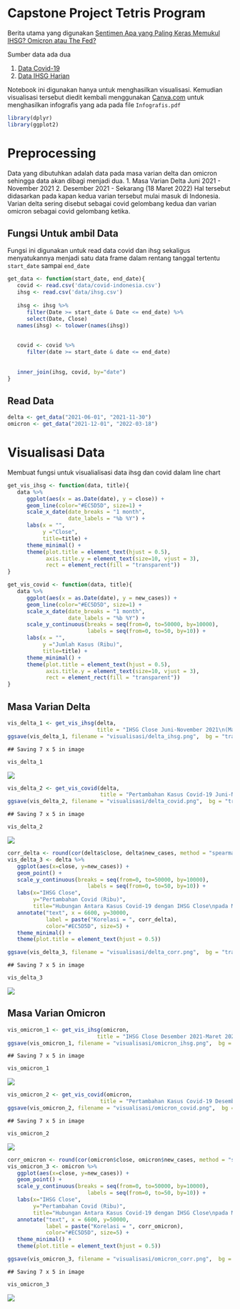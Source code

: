 Capstone Project Tetris Program
================

Berita utama yang digunakan [Sentimen Apa yang Paling Keras Memukul
IHSG? Omicron atau The
Fed?](https://investor.id/market-and-corporate/279885/sentimen-apa-yang-paling-keras-memukul-ihsg-omicron-atau-the-fed)

Sumber data ada dua

1.  [Data
    Covid-19](https://github.com/owid/covid-19-data/blob/master/public/data/README.md)
2.  [Data IHSG
    Harian](https://finance.yahoo.com/quote/%5EJKSE/history?p=%5EJKSE)

Notebook ini digunakan hanya untuk menghasilkan visualisasi. Kemudian
visualisasi tersebut diedit kembali menggunakan
[Canva.com](https://www.canva.com/) untuk menghasilkan infografis yang
ada pada file `Infografis.pdf`

``` r
library(dplyr)
library(ggplot2)
```

Preprocessing
=============

Data yang dibutuhkan adalah data pada masa varian delta dan omicron
sehingga data akan dibagi menjadi dua. 1. Masa Varian Delta Juni 2021 -
November 2021 2. Desember 2021 - Sekarang (18 Maret 2022) Hal tersebut
didasarkan pada kapan kedua varian tersebut mulai masuk di Indonesia.
Varian delta sering disebut sebagai covid gelombang kedua dan varian
omicron sebagai covid gelombang ketika.

Fungsi Untuk ambil Data
-----------------------

Fungsi ini digunakan untuk read data covid dan ihsg sekaligus
menyatukannya menjadi satu data frame dalam rentang tanggal tertentu
`start_date` sampai `end_date`

``` r
get_data <- function(start_date, end_date){
   covid <- read.csv('data/covid-indonesia.csv')
   ihsg <- read.csv('data/ihsg.csv')
   
   ihsg <- ihsg %>% 
      filter(Date >= start_date & Date <= end_date) %>%
      select(Date, Close)
   names(ihsg) <- tolower(names(ihsg))
   
   
   covid <- covid %>%
      filter(date >= start_date & date <= end_date)
   
   
   inner_join(ihsg, covid, by="date")
}
```

Read Data
---------

``` r
delta <- get_data("2021-06-01", "2021-11-30")
omicron <- get_data("2021-12-01", "2022-03-18")
```

Visualisasi Data
================

Membuat fungsi untuk visualialisasi data ihsg dan covid dalam line chart

``` r
get_vis_ihsg <- function(data, title){
   data %>%
      ggplot(aes(x = as.Date(date), y = close)) +
      geom_line(color="#EC5D5D", size=1) +
      scale_x_date(date_breaks = "1 month",
                   date_labels = "%b %Y") +
      labs(x = "",
           y ="Close",
           title=title) +
      theme_minimal() +
      theme(plot.title = element_text(hjust = 0.5),
            axis.title.y = element_text(size=10, vjust = 3),
            rect = element_rect(fill = "transparent"))
}

get_vis_covid <- function(data, title){
   data %>%
      ggplot(aes(x = as.Date(date), y = new_cases)) +
      geom_line(color="#EC5D5D", size=1) +
      scale_x_date(date_breaks = "1 month",
                   date_labels = "%b %Y") +
      scale_y_continuous(breaks = seq(from=0, to=50000, by=10000),
                         labels = seq(from=0, to=50, by=10)) +
      labs(x = "",
           y ="Jumlah Kasus (Ribu)",
           title=title) +
      theme_minimal() +
      theme(plot.title = element_text(hjust = 0.5),
            axis.title.y = element_text(size=10, vjust = 3),
            rect = element_rect(fill = "transparent"))
}
```

Masa Varian Delta
-----------------

``` r
vis_delta_1 <- get_vis_ihsg(delta,
                            title = "IHSG Close Juni-November 2021\n(Masa Varian Delta)")
ggsave(vis_delta_1, filename = "visualisasi/delta_ihsg.png",  bg = "transparent")
```

    ## Saving 7 x 5 in image

``` r
vis_delta_1
```

![](Tetris_Capstone_files/figure-markdown_github/unnamed-chunk-5-1.png)

``` r
vis_delta_2 <- get_vis_covid(delta, 
                             title = "Pertambahan Kasus Covid-19 Juni-November 2021\n(Masa Varian Delta)")
ggsave(vis_delta_2, filename = "visualisasi/delta_covid.png",  bg = "transparent")
```

    ## Saving 7 x 5 in image

``` r
vis_delta_2
```

![](Tetris_Capstone_files/figure-markdown_github/unnamed-chunk-6-1.png)

``` r
corr_delta <- round(cor(delta$close, delta$new_cases, method = "spearman"), 3)
vis_delta_3 <- delta %>%
   ggplot(aes(x=close, y=new_cases)) +
   geom_point() +
   scale_y_continuous(breaks = seq(from=0, to=50000, by=10000),
                         labels = seq(from=0, to=50, by=10)) +
   labs(x="IHSG Close",
        y="Pertambahan Covid (Ribu)",
        title="Hubungan Antara Kasus Covid-19 dengan IHSG Close\npada Masa Varian Delta") +
   annotate("text", x = 6600, y=30000, 
            label = paste("Korelasi = ", corr_delta), 
            color="#EC5D5D", size=5) +
   theme_minimal() +
   theme(plot.title = element_text(hjust = 0.5))

ggsave(vis_delta_3, filename = "visualisasi/delta_corr.png",  bg = "transparent")
```

    ## Saving 7 x 5 in image

``` r
vis_delta_3
```

![](Tetris_Capstone_files/figure-markdown_github/unnamed-chunk-7-1.png)

Masa Varian Omicron
-------------------

``` r
vis_omicron_1 <- get_vis_ihsg(omicron,
                            title = "IHSG Close Desember 2021-Maret 2022\n(Masa Varian Omicron)")
ggsave(vis_omicron_1, filename = "visualisasi/omicron_ihsg.png",  bg = "transparent")
```

    ## Saving 7 x 5 in image

``` r
vis_omicron_1
```

![](Tetris_Capstone_files/figure-markdown_github/unnamed-chunk-8-1.png)

``` r
vis_omicron_2 <- get_vis_covid(omicron, 
                             title = "Pertambahan Kasus Covid-19 Desember 2021-Maret 2022\n(Masa Varian Omicron)")
ggsave(vis_omicron_2, filename = "visualisasi/omicron_covid.png",  bg = "transparent")
```

    ## Saving 7 x 5 in image

``` r
vis_omicron_2
```

![](Tetris_Capstone_files/figure-markdown_github/unnamed-chunk-9-1.png)

``` r
corr_omicron <- round(cor(omicron$close, omicron$new_cases, method = "spearman"), 3)
vis_omicron_3 <- omicron %>%
   ggplot(aes(x=close, y=new_cases)) +
   geom_point() +
   scale_y_continuous(breaks = seq(from=0, to=50000, by=10000),
                         labels = seq(from=0, to=50, by=10)) +
   labs(x="IHSG Close",
        y="Pertambahan Covid (Ribu)",
        title="Hubungan Antara Kasus Covid-19 dengan IHSG Close\npada Masa Varian Omicron") +
   annotate("text", x = 6600, y=50000, 
            label = paste("Korelasi = ", corr_omicron), 
            color="#EC5D5D", size=5) +
   theme_minimal() +
   theme(plot.title = element_text(hjust = 0.5))

ggsave(vis_omicron_3, filename = "visualisasi/omicron_corr.png",  bg = "transparent")
```

    ## Saving 7 x 5 in image

``` r
vis_omicron_3
```

![](Tetris_Capstone_files/figure-markdown_github/unnamed-chunk-10-1.png)
